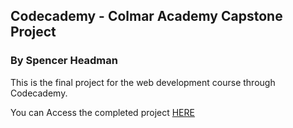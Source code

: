 ## Codecademy - Colmar Academy Capstone Project
### By Spencer Headman

This is the final project for the web development course through Codecademy.

You can Access the completed project [HERE](https://stheadman.github.io/ColmarCapstoneProject/)
